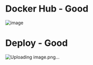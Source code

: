 # Docker Hub - Good

![image](https://github.com/user-attachments/assets/d8baa292-5a41-4997-a09a-4eeb5cbc01d2)


# Deploy - Good

![Uploading image.png…]()
